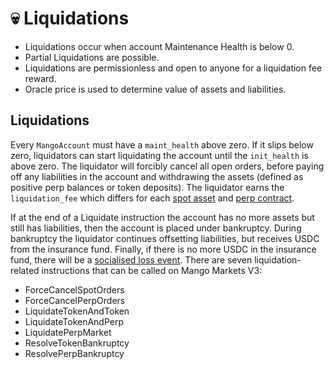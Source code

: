 # 💀 Liquidations

* Liquidations occur when account Maintenance Health is below 0.
* Partial Liquidations are possible.
* Liquidations are permissionless and open to anyone for a liquidation fee reward.
* Oracle price is used to determine value of assets and liabilities.

## Liquidations

Every `MangoAccount` must have a `maint_health` above zero. If it slips below zero, liquidators can start liquidating the account until the `init_health` is above zero. The liquidator will forcibly cancel all open orders, before paying off any liabilities in the account and withdrawing the assets (defined as positive perp balances or token deposits). The liquidator earns the `liquidation_fee` which differs for each [spot asset](token-specs.md) and [perp contract](perp-contract-specs.md).

If at the end of a Liquidate instruction the account has no more assets but still has liabilities, then the account is placed under bankruptcy. During bankruptcy the liquidator continues offsetting liabilities, but receives USDC from the insurance fund. Finally, if there is no more USDC in the insurance fund, there will be a [socialised loss event](socialized-losses.md). There are seven liquidation-related instructions that can be called on Mango Markets V3:

* ForceCancelSpotOrders
* ForceCancelPerpOrders
* LiquidateTokenAndToken
* LiquidateTokenAndPerp
* LiquidatePerpMarket
* ResolveTokenBankruptcy
* ResolvePerpBankruptcy
